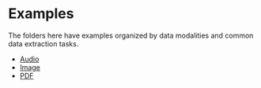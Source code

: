 # Examples

The folders here have examples organized by data modalities and common data extraction tasks.

- [Audio](audio)
- [Image](image)
- [PDF](pdf)

